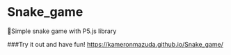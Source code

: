 # Snake_game
🐍Simple snake game with P5.js library


###Try it out and have fun!
https://kameronmazuda.github.io/Snake_game/
